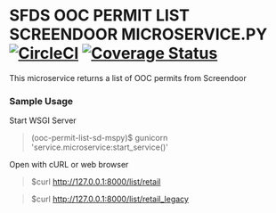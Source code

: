 # SFDS OOC PERMIT LIST SCREENDOOR MICROSERVICE.PY [![CircleCI](https://badgen.net/circleci/github/SFDigitalServices/ooc-permit-list-sd-mspy/master)](https://circleci.com/gh/SFDigitalServices/ooc-permit-list-sd-mspy) [![Coverage Status](https://coveralls.io/repos/github/SFDigitalServices/ooc-permit-list-sd-mspy/badge.svg?branch=master)](https://coveralls.io/github/SFDigitalServices/ooc-permit-list-sd-mspy?branch=master)
This microservice returns a list of OOC permits from Screendoor

### Sample Usage
Start WSGI Server
> (ooc-permit-list-sd-mspy)$ gunicorn 'service.microservice:start_service()'

Open with cURL or web browser
> $curl http://127.0.0.1:8000/list/retail

> $curl http://127.0.0.1:8000/list/retail_legacy